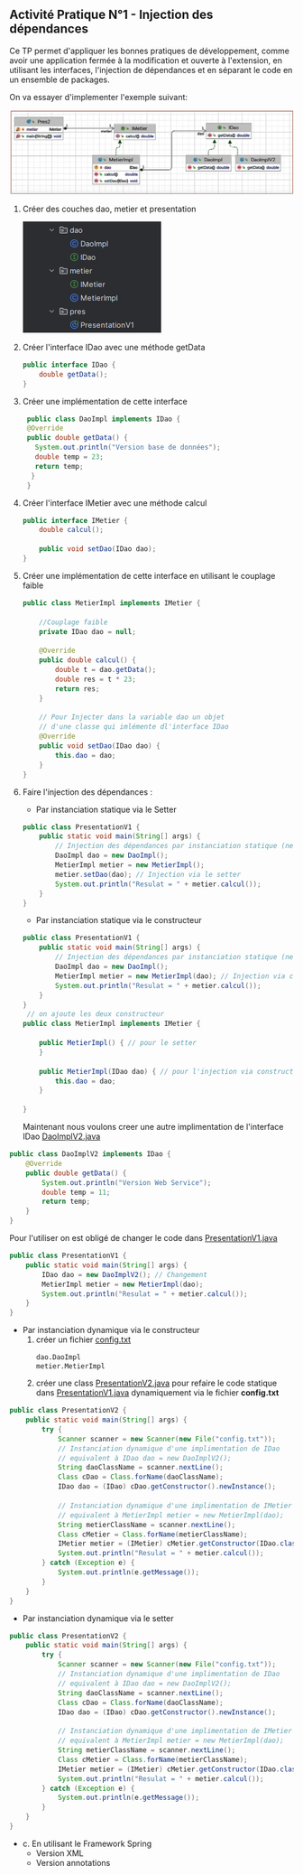 ## Activité Pratique N°1 - Injection des dépendances

Ce TP permet d'appliquer les bonnes pratiques de développement, comme avoir une application fermée à la modification et ouverte à l'extension, en utilisant les interfaces, l'injection de dépendances et en séparant le code en un ensemble de packages.

On va essayer d'implementer l'exemple suivant:

![img.png](images/img.png)
1. Créer des couches dao, metier et presentation

    ![img_1.png](img_1.png)
2. Créer l'interface IDao avec une méthode getData
    ```java
    public interface IDao {
        double getData();
    }
    ```
3. Créer une implémentation de cette interface
   ```java
    public class DaoImpl implements IDao {
    @Override
    public double getData() {
      System.out.println("Version base de données");
      double temp = 23;
      return temp;
     }
    }
    ```
4. Créer l'interface IMetier avec une méthode calcul
    ```java
    public interface IMetier {
        double calcul();
    
        public void setDao(IDao dao);
    }
    ```
5. Créer une implémentation de cette interface en utilisant le couplage faible
    ```java
    public class MetierImpl implements IMetier {
    
        //Couplage faible
        private IDao dao = null;
    
        @Override
        public double calcul() {
            double t = dao.getData();
            double res = t * 23;
            return res;
        }
    
        // Pour Injecter dans la variable dao un objet
        // d'une classe qui imlémente dl'interface IDao
        @Override
        public void setDao(IDao dao) {
            this.dao = dao;
        }
    }
    
    ```
6. Faire l'injection des dépendances :
   - Par instanciation statique via le Setter
    ```java
    public class PresentationV1 {
        public static void main(String[] args) {
            // Injection des dépendances par instanciation statique (new)
            DaoImpl dao = new DaoImpl();
            MetierImpl metier = new MetierImpl();
            metier.setDao(dao); // Injection via le setter
            System.out.println("Resulat = " + metier.calcul());
        }
    }
    ```

    - Par instanciation statique via le constructeur 
    ```java
    public class PresentationV1 {
        public static void main(String[] args) {
            // Injection des dépendances par instanciation statique (new)
            DaoImpl dao = new DaoImpl();
            MetierImpl metier = new MetierImpl(dao); // Injection via constructeur
            System.out.println("Resulat = " + metier.calcul());
        }
    }
     // on ajoute les deux constructeur 
    public class MetierImpl implements IMetier {
    
        public MetierImpl() { // pour le setter
        }
    
        public MetierImpl(IDao dao) { // pour l'injection via constructreur
            this.dao = dao;
        }
    
    }
    ```
   Maintenant nous voulons creer une autre implimentation de l'interface IDao [DaoImplV2.java](src/main/java/ext/DaoImplV2.java)
```java
public class DaoImplV2 implements IDao {
    @Override
    public double getData() {
        System.out.println("Version Web Service");
        double temp = 11;
        return temp;
    }
}
```
Pour l'utiliser on est obligé de changer le code dans [PresentationV1.java](src/main/java/pres/PresentationV1.java)
```java
public class PresentationV1 {
    public static void main(String[] args) {
        IDao dao = new DaoImplV2(); // Changement
        MetierImpl metier = new MetierImpl(dao); 
        System.out.println("Resulat = " + metier.calcul());
    }
}
```
   - Par instanciation dynamique via le constructeur
      1. créer un fichier [config.txt](config.txt)
         ```text
         dao.DaoImpl
         metier.MetierImpl
         ```
     2. créer une class [PresentationV2.java](src/main/java/pres/PresentationV2.java) pour refaire le code statique dans [PresentationV1.java](src/main/java/pres/PresentationV1.java) dynamiquement via le fichier **config.txt**

```java
public class PresentationV2 {
    public static void main(String[] args) {
        try {
            Scanner scanner = new Scanner(new File("config.txt"));
            // Instanciation dynamique d'une implimentation de IDao
            // equivalent à IDao dao = new DaoImplV2();
            String daoClassName = scanner.nextLine();
            Class cDao = Class.forName(daoClassName);
            IDao dao = (IDao) cDao.getConstructor().newInstance();

            // Instanciation dynamique d'une implimentation de IMetier
            // equivalent à MetierImpl metier = new MetierImpl(dao);
            String metierClassName = scanner.nextLine();
            Class cMetier = Class.forName(metierClassName);
            IMetier metier = (IMetier) cMetier.getConstructor(IDao.class).newInstance(dao);
            System.out.println("Resulat = " + metier.calcul());
        } catch (Exception e) {
            System.out.println(e.getMessage());
        }
    }
}
```
- Par instanciation dynamique via le setter

```java
public class PresentationV2 {
    public static void main(String[] args) {
        try {
            Scanner scanner = new Scanner(new File("config.txt"));
            // Instanciation dynamique d'une implimentation de IDao
            // equivalent à IDao dao = new DaoImplV2();
            String daoClassName = scanner.nextLine();
            Class cDao = Class.forName(daoClassName);
            IDao dao = (IDao) cDao.getConstructor().newInstance();

            // Instanciation dynamique d'une implimentation de IMetier
            // equivalent à MetierImpl metier = new MetierImpl(dao);
            String metierClassName = scanner.nextLine();
            Class cMetier = Class.forName(metierClassName);
            IMetier metier = (IMetier) cMetier.getConstructor(IDao.class).newInstance(dao);
            System.out.println("Resulat = " + metier.calcul());
        } catch (Exception e) {
            System.out.println(e.getMessage());
        }
    }
}
```
   - c. En utilisant le Framework Spring
     - Version XML
     - Version annotations